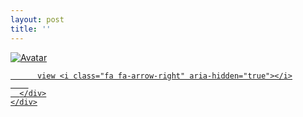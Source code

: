 ```yaml
---
layout: post
title: ''
---
```


<p class="imglist">

<div class="image-container">
  <a href="https://pic2.superbed.cn/item/5df9a5d076085c3289832286.jpg"  data-fancybox="images">
    <img src="https://pic2.superbed.cn/item/5df9a5d076085c32898322ad.jpg" alt="Avatar" class="image" />
    <div class="overlay">
      <div class="text">
        
          view <i class="fa fa-arrow-right" aria-hidden="true"></i>
        
      </div>
    </div>
  </a>
</div>








<a href="https://pic2.superbed.cn/item/5df9a5d076085c3289832288.jpg" data-fancybox="images"><img src="" /></a>
<a href="https://pic2.superbed.cn/item/5df9a5d076085c328983228a.jpg" data-fancybox="images"><img src="" /></a>
<a href="https://pic2.superbed.cn/item/5df9a5d076085c328983228c.jpg" data-fancybox="images"><img src="" /></a>
<a href="https://pic2.superbed.cn/item/5df9a5d076085c328983228e.jpg" data-fancybox="images"><img src="" /></a>
<a href="https://pic2.superbed.cn/item/5df9a5d076085c3289832290.jpg" data-fancybox="images"><img src="" /></a>
<a href="https://pic2.superbed.cn/item/5df9a5d076085c3289832292.jpg" data-fancybox="images"><img src="" /></a>
<a href="https://pic2.superbed.cn/item/5df9a5d076085c3289832294.jpg" data-fancybox="images"><img src="" /></a>
<a href="https://pic2.superbed.cn/item/5df9a5d076085c3289832298.jpg" data-fancybox="images"><img src="" /></a>
<a href="https://pic2.superbed.cn/item/5df9a5d076085c328983229a.jpg" data-fancybox="images"><img src="" /></a>
<a href="https://pic2.superbed.cn/item/5df9a5d076085c328983229d.jpg" data-fancybox="images"><img src="" /></a>
<a href="https://pic2.superbed.cn/item/5df9a5d076085c328983229f.jpg" data-fancybox="images"><img src="" /></a>
<a href="https://pic2.superbed.cn/item/5df9a5d076085c32898322a1.jpg" data-fancybox="images"><img src="" /></a>
<a href="https://pic2.superbed.cn/item/5df9a5d076085c32898322a3.jpg" data-fancybox="images"><img src="" /></a>
<a href="https://pic2.superbed.cn/item/5df9a5d076085c32898322a5.jpg" data-fancybox="images"><img src="" /></a>
<a href="https://pic2.superbed.cn/item/5df9a5d076085c32898322a7.jpg" data-fancybox="images"><img src="" /></a>
<a href="https://pic2.superbed.cn/item/5df9a5d076085c32898322aa.jpg" data-fancybox="images"><img src="" /></a>
<a href="https://pic2.superbed.cn/item/5df9a5d076085c32898322ad.jpg" data-fancybox="images"><img src="" /></a>
<a href="https://pic2.superbed.cn/item/5df9a5d076085c32898322af.jpg" data-fancybox="images"><img src="" /></a>
<a href="https://pic2.superbed.cn/item/5df9a5d076085c32898322b2.jpg" data-fancybox="images"><img src="" /></a>
<a href="https://pic2.superbed.cn/item/5df9a5d076085c32898322b5.jpg" data-fancybox="images"><img src="" /></a>
<a href="https://pic2.superbed.cn/item/5df9a5d076085c32898322b7.jpg" data-fancybox="images"><img src="" /></a>
<a href="https://pic2.superbed.cn/item/5df9a5d076085c32898322ba.jpg" data-fancybox="images"><img src="" /></a>
<a href="https://pic2.superbed.cn/item/5df9a5d076085c32898322bc.jpg" data-fancybox="images"><img src="" /></a>
<a href="https://pic2.superbed.cn/item/5df9a5d076085c32898322be.jpg" data-fancybox="images"><img src="" /></a>
<a href="https://pic2.superbed.cn/item/5df9a61476085c3289832dfe.jpg" data-fancybox="images"><img src="" /></a>
<a href="https://pic2.superbed.cn/item/5df9a61476085c3289832e00.jpg" data-fancybox="images"><img src="" /></a>
<a href="https://pic2.superbed.cn/item/5df9a61476085c3289832e02.jpg" data-fancybox="images"><img src="" /></a>
<a href="https://pic2.superbed.cn/item/5df9a61476085c3289832e04.jpg" data-fancybox="images"><img src="" /></a>
<a href="https://pic2.superbed.cn/item/5df9a61476085c3289832e06.jpg" data-fancybox="images"><img src="" /></a>
<a href="https://pic2.superbed.cn/item/5df9a61476085c3289832e0c.jpg" data-fancybox="images"><img src="" /></a>
<a href="https://pic2.superbed.cn/item/5df9a61476085c3289832e0e.jpg" data-fancybox="images"><img src="" /></a>
<a href="https://pic2.superbed.cn/item/5df9a61476085c3289832e12.jpg" data-fancybox="images"><img src="" /></a>
<a href="https://pic2.superbed.cn/item/5df9a61476085c3289832e14.jpg" data-fancybox="images"><img src="" /></a>
<a href="https://pic2.superbed.cn/item/5df9a61476085c3289832e17.jpg" data-fancybox="images"><img src="" /></a>
<a href="https://pic2.superbed.cn/item/5df9a61476085c3289832e1a.jpg" data-fancybox="images"><img src="" /></a>
<a href="https://pic2.superbed.cn/item/5df9a61476085c3289832e1c.jpg" data-fancybox="images"><img src="" /></a>
<a href="https://pic2.superbed.cn/item/5df9a61476085c3289832e1e.jpg" data-fancybox="images"><img src="" /></a>
<a href="https://pic2.superbed.cn/item/5df9a61476085c3289832e21.jpg" data-fancybox="images"><img src="" /></a>
<a href="https://pic2.superbed.cn/item/5df9a61476085c3289832e23.jpg" data-fancybox="images"><img src="" /></a>
<a href="https://pic2.superbed.cn/item/5df9a61476085c3289832e25.jpg" data-fancybox="images"><img src="" /></a>
<a href="https://pic2.superbed.cn/item/5df9a61476085c3289832e27.jpg" data-fancybox="images"><img src="" /></a>
<a href="https://pic2.superbed.cn/item/5df9a61476085c3289832e29.jpg" data-fancybox="images"><img src="" /></a>


</p>
